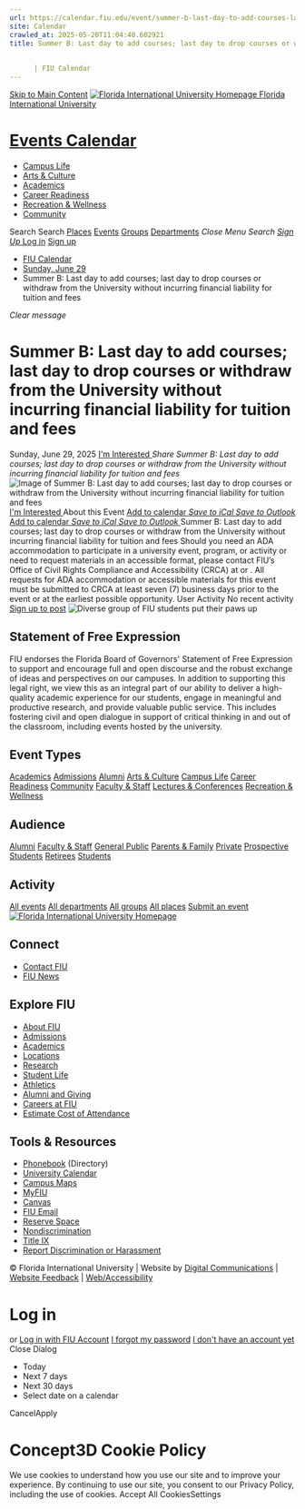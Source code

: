 ```yaml
---
url: https://calendar.fiu.edu/event/summer-b-last-day-to-add-courses-last-day-to-drop-courses-or-withdraw-from-the-university-without-incurring-financial-liability-for-tuition-and-fees
site: Calendar
crawled_at: 2025-05-20T11:04:40.602921
title: Summer B: Last day to add courses; last day to drop courses or withdraw from the University without incurring financial liability for tuition and fees
    
    
      | FIU Calendar
---
```


[Skip to Main Content](https://calendar.fiu.edu/event/summer-b-last-day-to-add-courses-last-day-to-drop-courses-or-withdraw-from-the-university-without-incurring-financial-liability-for-tuition-and-fees#main-content)
[![Florida International University Homepage](https://digicdn.fiu.edu/core/_assets/images/logo-top.png) Florida International University](https://www.fiu.edu)
# [Events Calendar ](https://calendar.fiu.edu/)
  * [Campus Life](https://calendar.fiu.edu/calendar?event_types%5B%5D=127595)
  * [Arts & Culture](https://calendar.fiu.edu/calendar?event_types%5B%5D=127590)
  * [Academics](https://calendar.fiu.edu/calendar?event_types%5B%5D=127582)
  * [Career Readiness](https://calendar.fiu.edu/calendar?event_types%5B%5D=127584)
  * [Recreation & Wellness](https://calendar.fiu.edu/calendar?event_types%5B%5D=127603)
  * [Community](https://calendar.fiu.edu/calendar?event_types%5B%5D=127601)


Search Search
[Places](https://calendar.fiu.edu/search/places) [Events](https://calendar.fiu.edu/calendar) [Groups](https://calendar.fiu.edu/search/groups) [Departments](https://calendar.fiu.edu/search/departments)
_Close Menu_
_Search_ [ _Sign Up_ ](https://calendar.fiu.edu/signup)
[Log in](https://calendar.fiu.edu/auth/shib_login?previous_url=https%3A%2F%2Fcalendar.fiu.edu%2Fevent%2Fsummer-b-last-day-to-add-courses-last-day-to-drop-courses-or-withdraw-from-the-university-without-incurring-financial-liability-for-tuition-and-fees) [Sign up](https://calendar.fiu.edu/signup)
  * [FIU Calendar](https://calendar.fiu.edu/)
  * [Sunday, June 29](https://calendar.fiu.edu/calendar/day/2025/6/29)
  * Summer B: Last day to add courses; last day to drop courses or withdraw from the University without incurring financial liability for tuition and fees


_Clear message_
# Summer B: Last day to add courses; last day to drop courses or withdraw from the University without incurring financial liability for tuition and fees
Sunday, June 29, 2025 
[ I'm Interested ](https://calendar.fiu.edu/event/48862173863462/confirm?return=https%3A%2F%2Fcalendar.fiu.edu%2Fevent%2Fsummer-b-last-day-to-add-courses-last-day-to-drop-courses-or-withdraw-from-the-university-without-incurring-financial-liability-for-tuition-and-fees)
_Share Summer B: Last day to add courses; last day to drop courses or withdraw from the University without incurring financial liability for tuition and fees_
![Image of Summer B: Last day to add courses; last day to drop courses or withdraw from the University without incurring financial liability for tuition and fees](https://localist-images.azureedge.net/photos/664326/card/7eb1b843932ccca9c16245cc99f64d88370c9c69.jpg)
[ I'm Interested ](https://calendar.fiu.edu/event/48862173863462/confirm?return=https%3A%2F%2Fcalendar.fiu.edu%2Fevent%2Fsummer-b-last-day-to-add-courses-last-day-to-drop-courses-or-withdraw-from-the-university-without-incurring-financial-liability-for-tuition-and-fees)
About this Event
[Add to calendar ](https://calendar.fiu.edu/event/summer-b-last-day-to-add-courses-last-day-to-drop-courses-or-withdraw-from-the-university-without-incurring-financial-liability-for-tuition-and-fees)
[ _Save to iCal_ ](https://calendar.fiu.edu/event/summer-b-last-day-to-add-courses-last-day-to-drop-courses-or-withdraw-from-the-university-without-incurring-financial-liability-for-tuition-and-fees.ics "Save to iCal") [ _Save to Outlook_ ](https://calendar.fiu.edu/event/summer-b-last-day-to-add-courses-last-day-to-drop-courses-or-withdraw-from-the-university-without-incurring-financial-liability-for-tuition-and-fees.ics "Save to Outlook")
[Add to calendar ](https://calendar.fiu.edu/event/summer-b-last-day-to-add-courses-last-day-to-drop-courses-or-withdraw-from-the-university-without-incurring-financial-liability-for-tuition-and-fees)
[ _Save to iCal_ ](https://calendar.fiu.edu/event/summer-b-last-day-to-add-courses-last-day-to-drop-courses-or-withdraw-from-the-university-without-incurring-financial-liability-for-tuition-and-fees.ics "Save to iCal") [ _Save to Outlook_ ](https://calendar.fiu.edu/event/summer-b-last-day-to-add-courses-last-day-to-drop-courses-or-withdraw-from-the-university-without-incurring-financial-liability-for-tuition-and-fees.ics "Save to Outlook")
Summer B: Last day to add courses; last day to drop courses or withdraw from the University without incurring financial liability for tuition and fees
Should you need an ADA accommodation to participate in a university event, program, or activity or need to request materials in an accessible format, please contact FIU’s Office of Civil Rights Compliance and Accessibility (CRCA) at or . All requests for ADA accommodation or accessible materials for this event must be submitted to CRCA at least seven (7) business days prior to the event or at the earliest possible opportunity. 
User Activity
No recent activity
[Sign up to post](https://calendar.fiu.edu/auth/shib_login?previous_url=https%3A%2F%2Fcalendar.fiu.edu%2Fevent%2Fsummer-b-last-day-to-add-courses-last-day-to-drop-courses-or-withdraw-from-the-university-without-incurring-financial-liability-for-tuition-and-fees)
![Diverse group of FIU students put their paws up](https://www.fiu.edu/_assets/images/thumbnail-students-paw.jpg)
## Statement of Free Expression
FIU endorses the Florida Board of Governors' Statement of Free Expression to support and encourage full and open discourse and the robust exchange of ideas and perspectives on our campuses. In addition to supporting this legal right, we view this as an integral part of our ability to deliver a high-quality academic experience for our students, engage in meaningful and productive research, and provide valuable public service. This includes fostering civil and open dialogue in support of critical thinking in and out of the classroom, including events hosted by the university.
## Event Types
[Academics](https://calendar.fiu.edu/calendar?event_types%5B%5D=127582)
[Admissions](https://calendar.fiu.edu/calendar?event_types%5B%5D=127583)
[Alumni](https://calendar.fiu.edu/calendar?event_types%5B%5D=127589)
[Arts & Culture](https://calendar.fiu.edu/calendar?event_types%5B%5D=127590)
[Campus Life](https://calendar.fiu.edu/calendar?event_types%5B%5D=127595)
[Career Readiness](https://calendar.fiu.edu/calendar?event_types%5B%5D=127584)
[Community](https://calendar.fiu.edu/calendar?event_types%5B%5D=127601)
[Faculty & Staff](https://calendar.fiu.edu/calendar?event_types%5B%5D=127602)
[Lectures & Conferences](https://calendar.fiu.edu/calendar?event_types%5B%5D=127587)
[Recreation & Wellness](https://calendar.fiu.edu/calendar?event_types%5B%5D=127603)
## Audience
[Alumni](https://calendar.fiu.edu/calendar?event_types%5B%5D=121721)
[Faculty & Staff](https://calendar.fiu.edu/calendar?event_types%5B%5D=121720)
[General Public](https://calendar.fiu.edu/calendar?event_types%5B%5D=121722)
[Parents & Family](https://calendar.fiu.edu/calendar?event_types%5B%5D=36918157286658)
[Private](https://calendar.fiu.edu/calendar?event_types%5B%5D=129753)
[Prospective Students](https://calendar.fiu.edu/calendar?event_types%5B%5D=121723)
[Retirees](https://calendar.fiu.edu/calendar?event_types%5B%5D=37290279036119)
[Students](https://calendar.fiu.edu/calendar?event_types%5B%5D=121719)
## Activity
[All events](https://calendar.fiu.edu/search?what=events)
[All departments](https://calendar.fiu.edu/search/departments)
[All groups](https://calendar.fiu.edu/search?what=groups)
[All places](https://calendar.fiu.edu/search?what=places)
[Submit an event](https://calendar.fiu.edu/admin/events/new/basic-information)
[ ![Florida International University Homepage](https://digicdn.fiu.edu/core/_assets/images/footer-logo.svg) ](https://www.fiu.edu/)
## Connect
  * [Contact FIU](https://www.fiu.edu/about/contact-us/index.html)
  * [FIU News](https://news.fiu.edu/)


## Explore FIU
  * [About FIU](https://www.fiu.edu/about/index.html)
  * [Admissions](https://www.fiu.edu/admissions/index.html)
  * [Academics](https://www.fiu.edu/academics/index.html)
  * [Locations](https://www.fiu.edu/locations/index.html)
  * [Research](https://www.fiu.edu/research/index.html)
  * [Student Life](https://www.fiu.edu/student-life/index.html)
  * [Athletics](https://www.fiu.edu/athletics/index.html)
  * [Alumni and Giving](https://www.fiu.edu/alumni-and-giving/index.html)
  * [Careers at FIU](https://hr.fiu.edu/careers/)
  * [Estimate Cost of Attendance](https://onestop.fiu.edu/finances/estimate-your-costs/)


## Tools & Resources
  * [Phonebook](https://phonebook.fiu.edu) (Directory)
  * [University Calendar](https://calendar.fiu.edu/)
  * [Campus Maps](https://campusmaps.fiu.edu/)
  * [MyFIU](https://my.fiu.edu/)
  * [Canvas](https://canvas.fiu.edu)
  * [FIU Email](http://mail.fiu.edu/)
  * [Reserve Space](https://reservespace.fiu.edu/make-reservation/)
  * [Nondiscrimination](https://ace.fiu.edu/civil-rights-and-accessibility/harassment-and-discrimination/)
  * [Title IX](https://ace.fiu.edu/title-ix/)
  * [Report Discrimination or Harassment](https://report.fiu.edu/)


© Florida International University  | Website by [Digital Communications](https://stratcomm.fiu.edu/digital-print/websites/) | [Website Feedback](https://webforms.fiu.edu/view.php?id=370774&element_5=https://calendar.fiu.edu/https://calendar.fiu.edu/) | [Web/Accessibility](https://accessibility.fiu.edu/)
# Log in
or
[Log in with FIU Account](https://calendar.fiu.edu/auth/shib_login?previous_url=https%3A%2F%2Fcalendar.fiu.edu%2Fevent%2Fsummer-b-last-day-to-add-courses-last-day-to-drop-courses-or-withdraw-from-the-university-without-incurring-financial-liability-for-tuition-and-fees)
[I forgot my password](https://calendar.fiu.edu/auth/forgot) [I don't have an account yet](https://calendar.fiu.edu/signup)
Close Dialog
  * Today
  * Next 7 days
  * Next 30 days
  * Select date on a calendar


CancelApply
# Concept3D Cookie Policy
We use cookies to understand how you use our site and to improve your experience. By continuing to use our site, you consent to our Privacy Policy, including the use of cookies. 
Accept All CookiesSettings
